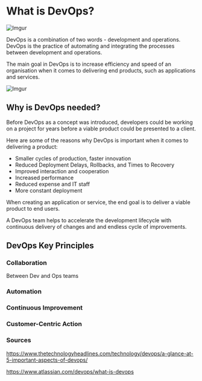 # What is DevOps?
![Imgur](https://i.imgur.com/Nh0AObC.png)


DevOps is a combination of two words - development and operations. DevOps is the practice of automating and integrating the processes between development and operations.

The main goal in DevOps is to increase efficiency and speed of an organisation when it comes to delivering end products, such as applications and services.


![Imgur](https://i.imgur.com/QJO1IAP.png)


## Why is DevOps needed?
Before DevOps as a concept was introduced, developers could be working on a project for years before a viable product could be presented to a client. 

Here are some of the reasons why DevOps is important when it comes to delivering a product:

- Smaller cycles of production, faster innovation
- Reduced Deployment Delays, Rollbacks, and Times to Recovery
- Improved interaction and cooperation
- Increased performance
- Reduced expense and IT staff
- More constant deployment

When creating an application or service, the end goal is to deliver a viable product to end users.

A DevOps team helps to accelerate the development lifecycle with continuous delivery of changes and and endless cycle of improvements.


## DevOps Key Principles
### Collaboration
Between Dev and Ops teams
### Automation
### Continuous Improvement
### Customer-Centric Action


### Sources
<https://www.thetechnologyheadlines.com/technology/devops/a-glance-at-5-important-aspects-of-devops/>

<https://www.atlassian.com/devops/what-is-devops>